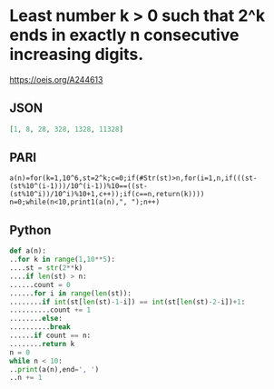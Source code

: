 # Least number k \> 0 such that 2^k ends in exactly n consecutive increasing digits\.
https://oeis.org/A244613
## JSON
```JSON
[1, 8, 28, 328, 1328, 11328]
```
## PARI
```PARI
a(n)=for(k=1,10^6,st=2^k;c=0;if(#Str(st)>n,for(i=1,n,if(((st-(st%10^(i-1)))/10^(i-1))%10==((st-(st%10^i))/10^i)%10+1,c++));if(c==n,return(k))))
n=0;while(n<10,print1(a(n),", ");n++)
```
## Python
```Python
def a(n):
..for k in range(1,10**5):
....st = str(2**k)
....if len(st) > n:
......count = 0
......for i in range(len(st)):
........if int(st[len(st)-1-i]) == int(st[len(st)-2-i])+1:
..........count += 1
........else:
..........break
......if count == n:
........return k
n = 0
while n < 10:
..print(a(n),end=', ')
..n += 1
```
